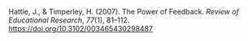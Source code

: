 Hattie, J., & Timperley, H. (2007). The Power of Feedback. _Review of Educational Research_, _77_(1), 81–112. https://doi.org/10.3102/003465430298487